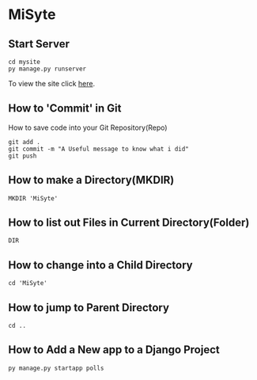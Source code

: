 # MiSyte 



## Start Server

```
cd mysite
py manage.py runserver
```

To view the site click [here](http://127.0.0.1:8000/).

## How to 'Commit' in Git
How to save code into your Git Repository(Repo)

```
git add .
git commit -m "A Useful message to know what i did"
git push
```

## How to make a Directory(MKDIR)
```
MKDIR 'MiSyte'
```

## How to list out Files in Current Directory(Folder)
```
DIR
```

## How to change into a Child Directory
```
cd 'MiSyte'
```

## How to jump to Parent Directory
```
cd ..
```

## How to Add a New app to a Django Project
```
py manage.py startapp polls
```
